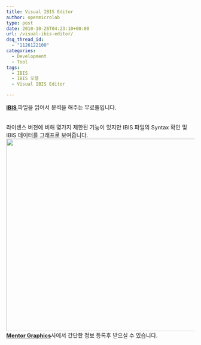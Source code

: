 ```yaml
---
title: Visual IBIS Editor
author: openmicrolab
type: post
date: 2010-10-26T04:23:10+00:00
url: /visual-ibis-editor/
dsq_thread_id:
  - "1126122100"
categories:
  - Development
  - Tool
tags:
  - IBIS
  - IBIS 모델
  - Visual IBIS Editor

---
```

<a href="http://liketheocean.tistory.com/entry/IBIS-%EB%AA%A8%EB%8D%B8" target="_blank" title="[http://liketheocean.tistory.com/entry/IBIS-%EB%AA%A8%EB%8D%B8]로 이동합니다."><b><span style="font-size: 10pt; "><span style="font-size: 11pt; ">IBIS </span></span></b></a><span style="font-size: 10pt; "><span style="font-size: 11pt; ">파일을 읽어서 분석을 해주는 무료툴입니다.&nbsp;</span></span>

<div>
  <span style="font-size: 10pt; "><span style="font-size: 11pt; "><br /> 라이센스 버젼에 비해 몇가지 제한된 기능이 있지만 IBIS 파일의 Syntax 확인 및 IBIS 데이터를 그래프로 보여줍니다.</span></span>
</div>

<div>
</div>

<div>
  <div>
  </div>
  
  <div>
    <span style="font-size: 10pt; "><img loading="lazy" src="/images/1/cfile27.uf.144507364CC657272C2C3E.jpg" class="aligncenter" width="680" height="514" alt="" filename="mentot_ibis_editor.jpg" filemime="image/jpeg" /></span>
  </div>
</div>

<div>
  <a href="http://www.mentor.com/products/pcb-system-design/circuit-simulation/hyperlynx-signal-integrity/visual_ibis_editor/" target="_blank" title="[http://www.mentor.com/products/pcb-system-design/circuit-simulation/hyperlynx-signal-integrity/visual_ibis_editor/]로 이동합니다."><span style="font-size: 10pt; "><b><span style="font-size: 11pt; ">Mentor Graphics</span></b></span></a><span style="font-size: 10pt; "><span style="font-size: 11pt; ">사에서 간단한 정보 등록후 받으실 수 있습니다.&nbsp;</span></span>
</div>

<div id="__KO_DIC_LAYER__" style="padding-top: 0px; padding-right: 0px; padding-bottom: 0px; padding-left: 0px; position: fixed; z-index: 1e+009; overflow-x: hidden; overflow-y: hidden; border-top-width: 2px; border-right-width: 2px; border-bottom-width: 2px; border-left-width: 2px; border-top-style: solid; border-right-style: solid; border-bottom-style: solid; border-left-style: solid; border-top-color: rgb(51, 51, 119); border-right-color: rgb(51, 51, 119); border-bottom-color: rgb(51, 51, 119); border-left-color: rgb(51, 51, 119); display: none; ">
</div>